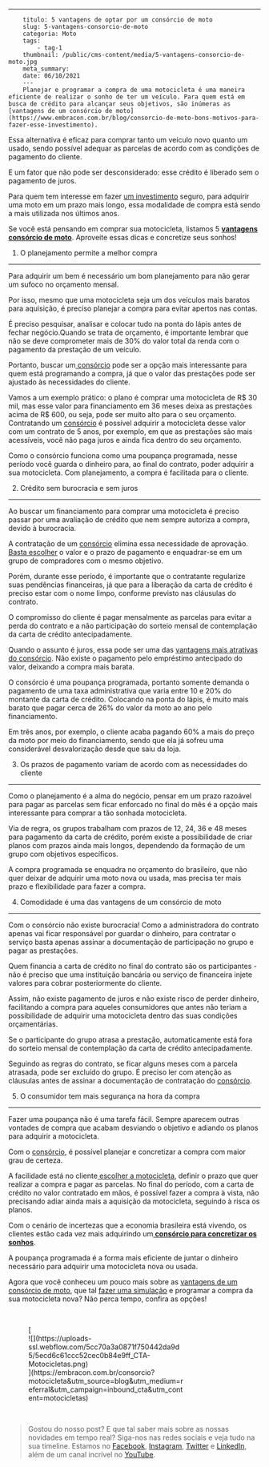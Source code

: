 ---
        titulo: 5 vantagens de optar por um consórcio de moto
        slug: 5-vantagens-consorcio-de-moto
        categoria: Moto
        tags:
            - tag-1
        thumbnail: /public/cms-content/media/5-vantagens-consorcio-de-moto.jpg
        meta_summary: 
        date: 06/10/2021
        ---
        Planejar e programar a compra de uma motocicleta é uma maneira eficiente de realizar o sonho de ter um veículo. Para quem está em busca de crédito para alcançar seus objetivos, são inúmeras as [vantagens de um consórcio de moto](https://www.embracon.com.br/blog/consorcio-de-moto-bons-motivos-para-fazer-esse-investimento).

Essa alternativa é eficaz para comprar tanto um veículo novo quanto um usado, sendo possível adequar as parcelas de acordo com as condições de pagamento do cliente.

E um fator que não pode ser desconsiderado: esse crédito é liberado sem o pagamento de juros.

Para quem tem interesse em fazer [um investimento](https://www.embracon.com.br/blog/consorcio-de-moto-bons-motivos-para-fazer-esse-investimento) seguro, para adquirir uma moto em um prazo mais longo, essa modalidade de compra está sendo a mais utilizada nos últimos anos.

Se você está pensando em comprar sua motocicleta, listamos 5 [**vantagens consórcio de moto**](https://www.embracon.com.br/blog/consorcio-de-moto-bons-motivos-para-fazer-esse-investimento). Aproveite essas dicas e concretize seus sonhos!

1. O planejamento permite a melhor compra
-----------------------------------------

Para adquirir um bem é necessário um bom planejamento para não gerar um sufoco no orçamento mensal.

Por isso, mesmo que uma motocicleta seja um dos veículos mais baratos para aquisição, é preciso planejar a compra para evitar apertos nas contas.

É preciso pesquisar, analisar e colocar tudo na ponta do lápis antes de fechar negócio.Quando se trata de orçamento, é importante lembrar que não se deve comprometer mais de 30% do valor total da renda com o pagamento da prestação de um veículo.

Portanto, buscar um[ consórcio](https://www.embracon.com.br/consorcio-motos) pode ser a opção mais interessante para quem está programando a compra, já que o valor das prestações pode ser ajustado às necessidades do cliente.

Vamos a um exemplo prático: o plano é comprar uma motocicleta de R$ 30 mil, mas esse valor para financiamento em 36 meses deixa as prestações acima de R$ 600, ou seja, pode ser muito alto para o seu orçamento. Contratando um [consórcio](https://www.embracon.com.br/consorcio-motos) é possível adquirir a motocicleta desse valor com um contrato de 5 anos, por exemplo, em que as prestações são mais acessíveis, você não paga juros e ainda fica dentro do seu orçamento.

Como o consórcio funciona como uma poupança programada, nesse período você guarda o dinheiro para, ao final do contrato, poder adquirir a sua motocicleta. Com planejamento, a compra é facilitada para o cliente.

2. Crédito sem burocracia e sem juros
-------------------------------------

Ao buscar um financiamento para comprar uma motocicleta é preciso passar por uma avaliação de crédito que nem sempre autoriza a compra, devido à burocracia.

A contratação de um [consórcio](https://www.embracon.com.br/consorcio-motos) elimina essa necessidade de aprovação. [Basta escolher](https://www.embracon.com.br/blog/como-escolher-um-consorcio-de-moto) o valor e o prazo de pagamento e enquadrar-se em um grupo de compradores com o mesmo objetivo.

Porém, durante esse período, é importante que o contratante regularize suas pendências financeiras, já que para a liberação da carta de crédito é preciso estar com o nome limpo, conforme previsto nas cláusulas do contrato.

O compromisso do cliente é pagar mensalmente as parcelas para evitar a perda do contrato e a não participação do sorteio mensal de contemplação da carta de crédito antecipadamente.

Quando o assunto é juros, essa pode ser uma das [vantagens mais atrativas do consórcio](https://www.embracon.com.br/blog/confira-5-vantagens-de-ter-uma-moto). Não existe o pagamento pelo empréstimo antecipado do valor, deixando a compra mais barata.

O consórcio é uma poupança programada, portanto somente demanda o pagamento de uma taxa administrativa que varia entre 10 e 20% do montante da carta de crédito. Colocando na ponta do lápis, é muito mais barato que pagar cerca de 26% do valor da moto ao ano pelo financiamento.

Em três anos, por exemplo, o cliente acaba pagando 60% a mais do preço da moto por meio do financiamento, sendo que ela já sofreu uma considerável desvalorização desde que saiu da loja.

3. Os prazos de pagamento variam de acordo com as necessidades do cliente
-------------------------------------------------------------------------

Como o planejamento é a alma do negócio, pensar em um prazo razoável para pagar as parcelas sem ficar enforcado no final do mês é a opção mais interessante para comprar a tão sonhada motocicleta.

Via de regra, os grupos trabalham com prazos de 12, 24, 36 e 48 meses para pagamento da carta de crédito, porém existe a possibilidade de criar planos com prazos ainda mais longos, dependendo da formação de um grupo com objetivos específicos.

A compra programada se enquadra no orçamento do brasileiro, que não quer deixar de adquirir uma moto nova ou usada, mas precisa ter mais prazo e flexibilidade para fazer a compra.

4. Comodidade é uma das vantagens de um consórcio de moto
---------------------------------------------------------

Com o consórcio não existe burocracia! Como a administradora do contrato apenas vai ficar responsável por guardar o dinheiro, para contratar o serviço basta apenas assinar a documentação de participação no grupo e pagar as prestações.

Quem financia a carta de crédito no final do contrato são os participantes - não é preciso que uma instituição bancária ou serviço de financeira injete valores para cobrar posteriormente do cliente.

Assim, não existe pagamento de juros e não existe risco de perder dinheiro, facilitando a compra para aqueles consumidores que antes não teriam a possibilidade de adquirir uma motocicleta dentro das suas condições orçamentárias.

Se o participante do grupo atrasa a prestação, automaticamente está fora do sorteio mensal de contemplação da carta de crédito antecipadamente.

Seguindo as regras do contrato, se ficar alguns meses com a parcela atrasada, pode ser excluído do grupo. É preciso ler com atenção as cláusulas antes de assinar a documentação de contratação do [consórcio](https://www.embracon.com.br/consorcio-motos).

5. O consumidor tem mais segurança na hora da compra
----------------------------------------------------

Fazer uma poupança não é uma tarefa fácil. Sempre aparecem outras vontades de compra que acabam desviando o objetivo e adiando os planos para adquirir a motocicleta.

Com o [consórcio](https://www.embracon.com.br/consorcio-motos), é possível planejar e concretizar a compra com maior grau de certeza.

A facilidade está no cliente[ escolher a motocicleta](https://www.embracon.com.br/blog/como-escolher-um-consorcio-de-moto), definir o prazo que quer realizar a compra e pagar as parcelas. No final do período, com a carta de crédito no valor contratado em mãos, é possível fazer a compra à vista, não precisando adiar ainda mais a aquisição da motocicleta, seguindo à risca os planos.

Com o cenário de incertezas que a economia brasileira está vivendo, os clientes estão cada vez mais adquirindo um[ **consórcio para concretizar os sonhos**](https://www.embracon.com.br/blog/consorcio-de-moto-bons-motivos-para-fazer-esse-investimento).

A poupança programada é a forma mais eficiente de juntar o dinheiro necessário para adquirir uma motocicleta nova ou usada.

Agora que você conheceu um pouco mais sobre as [vantagens de um consórcio de moto](https://www.embracon.com.br/blog/confira-5-vantagens-de-ter-uma-moto), que tal [fazer uma simulação](https://www.embracon.com.br/ecommerce) e programar a compra da sua motocicleta nova? Não perca tempo, confira as opções!

‍

<figure class="w-richtext-figure-type-image w-richtext-align-center" style="max-width:310px">[<div>![](https://uploads-ssl.webflow.com/5cc70a3a0871f750442da9d5/5ecd6c61ccc52cec0b84e9ff_CTA-Motocicletas.png)</div>](https://embracon.com.br/consorcio?motocicleta&utm_source=blog&utm_medium=referral&utm_campaign=inbound_cta&utm_content=motocicletas)</figure>‍

> Gostou do nosso post? E que tal saber mais sobre as nossas novidades em tempo real? Siga-nos nas redes sociais e veja tudo na sua timeline. Estamos no [Facebook](https://www.facebook.com/embracon/), [Instagram](https://www.instagram.com/embraconoficial/), [Twitter](https://twitter.com/embracon) e [LinkedIn](https://www.linkedin.com/company/1018875/), além de um canal incrível no [YouTube](https://www.youtube.com/channel/UCL-Y0mv9zc73Iek48NLUBzQ).

‍
        